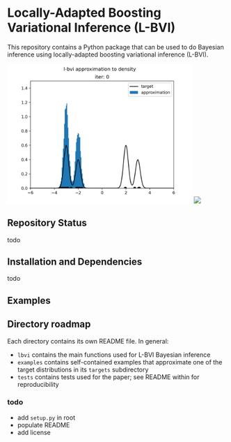 # Locally-Adapted Boosting Variational Inference (L-BVI)

This repository contains a Python package that can be used to do Bayesian inference using locally-adapted boosting variational inference (L-BVI).  

<p float="left">
  <img src="fourmixture.gif" width="425" />
  <img src="four-banana.gif" width="425" />
</p>

## Repository Status

todo


## Installation and Dependencies

 todo

## Examples



## Directory roadmap

Each directory contains its own README file. In general:
- `lbvi` contains the main functions used for L-BVI Bayesian inference
- `examples` contains self-contained examples that approximate one of the target distributions in its `targets` subdirectory
- `tests` contains tests used for the paper; see README within for reproducibility


### todo
- add `setup.py` in root
- populate README
- add license
